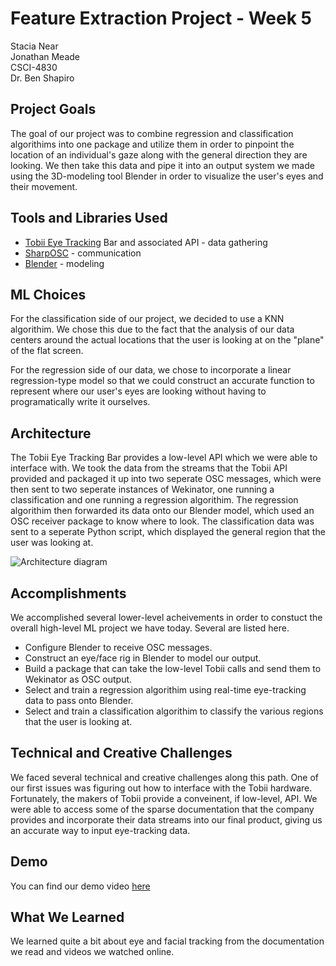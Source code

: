 # Feature Extraction Project - Week 5

Stacia Near  
Jonathan Meade  
CSCI-4830  
Dr. Ben Shapiro  

## Project Goals

The goal of our project was to combine regression and classification algorithims into one package and utilize them in order to pinpoint the location of an individual's gaze along
with the general direction they are looking. We then take this data and pipe it into an output system we made using the 3D-modeling tool Blender in order to visualize the 
user's eyes and their movement. 

## Tools and Libraries Used
* [Tobii Eye Tracking](https://www.tobii.com) Bar and associated API - data gathering
* [SharpOSC](https://github.com/ValdemarOrn/SharpOSC) - communication
* [Blender](https://www.blender.org/) - modeling

## ML Choices

For the classification side of our project, we decided to use a KNN algorithim. We chose this due to the fact that the analysis of our data centers around 
the actual locations that the user is looking at on the "plane" of the flat screen. 

For the regression side of our data, we chose to incorporate a linear regression-type model so that we could construct an accurate function to represent 
where our user's eyes are looking without having to programatically write it ourselves. 

## Architecture

The Tobii Eye Tracking Bar provides a low-level API which we were able to interface with. We took the data from the streams that the Tobii API provided
and packaged it up into two seperate OSC messages, which were then sent to two seperate instances of Wekinator, one running a classification and one running a regression
algorithim. The regression algorithim then forwarded its data onto our Blender model, which used an OSC receiver package to know where to look. The classification data was sent to 
a seperate Python script, which displayed the general region that the user was looking at. 

![Architecture diagram](https://raw.githubusercontent.com/nearsr/EyeTracker3D/master/readme-assets/model-diagram.png)

## Accomplishments

We accomplished several lower-level acheivements in order to constuct the overall high-level ML project we have today. Several are listed here.  
* Configure Blender to receive OSC messages.
* Construct an eye/face rig in Blender to model our output.
* Build a package that can take the low-level Tobii calls and send them to Wekinator as OSC output.
* Select and train a regression algorithim using real-time eye-tracking data to pass onto Blender.
* Select and train a classification algorithim to classify the various regions that the user is looking at.

## Technical and Creative Challenges

We faced several technical and creative challenges along this path. One of our first issues was figuring out how to interface with the Tobii hardware. Fortunately, the makers
of Tobii provide a conveinent, if low-level, API. We were able to access some of the sparse documentation that the company provides and incorporate their data streams into our 
final product, giving us an accurate way to input eye-tracking data. 

## Demo

You can find our demo video [here](https://www.youtube.com/watch?v=dQw4w9WgXcQ)

## What We Learned

We learned quite a bit about eye and facial tracking from the documentation we read and videos we watched online. 
